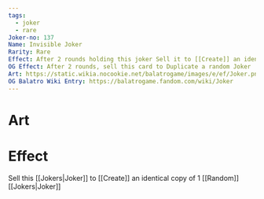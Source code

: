 ```yaml
---
tags:
  - joker
  - rare
Joker-no: 137
Name: Invisible Joker
Rarity: Rare
Effect: After 2 rounds holding this joker Sell it to [[Create]] an identical copy of 1 [[Random]] [[Jokers|Joker]]
OG Effect: After 2 rounds, sell this card to Duplicate a random Joker
Art: https://static.wikia.nocookie.net/balatrogame/images/e/ef/Joker.png/revision/latest?cb=20230925003651
OG Balatro Wiki Entry: https://balatrogame.fandom.com/wiki/Joker
---
```

# Art
# Effect
Sell this [[Jokers|Joker]] to [[Create]] an identical copy of 1 [[Random]] [[Jokers|Joker]]